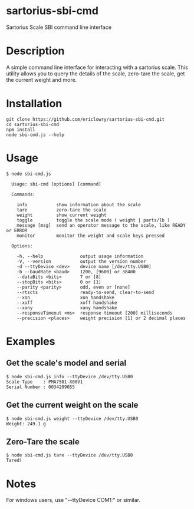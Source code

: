 # sartorius-sbi-cmd
Sartorius Scale SBI command line interface

# Description
A simple command line interface for interacting with a sartorius scale.
This utility allows you to query the details of the scale, zero-tare the scale,
get the current weight and more.

# Installation
````
git clone https://github.com/ericlowry/sartorius-sbi-cmd.git
cd sartorius-sbi-cmd
npm install
node sbi-cmd.js --help
````

# Usage
````
$ node sbi-cmd.js

  Usage: sbi-cmd [options] [command]

  Commands:

    info           show information about the scale
    tare           zero-tare the scale
    weight         show current weight
    toggle         toggle the scale mode ( weight | parts/lb )
    message [msg]  send an operator message to the scale, like READY or ERROR
    monitor        monitor the weight and scale keys pressed

  Options:

    -h, --help              output usage information
    -V, --version           output the version number
    -d --ttyDevice <dev>    device name [/dev/tty.USB0]
    -b --baudRate <baud>    1200, [9600] or 38400
    --dataBits <bits>       7 or [8]
    --stopBits <bits>       0 or [1]
    --parity <parity>       odd, even or [none]
    --rtscts                ready-to-send, clear-to-send
    --xon                   xon handshake
    --xoff                  xoff handshake
    --xany                  xany handshake
    --responseTimeout <ms>  response timeout [200] milliseconds
    --precision <places>    weight precision [1] or 2 decimal places

````
# Examples

## Get the scale's model and serial #
````
$ node sbi-cmd.js info --ttyDevice /dev/tty.USB0 
Scale Type    : PMA7501-X00V1
Serial Number : 0034209055
````

## Get the current weight on the scale
````
$ node sbi-cmd.js weight --ttyDevice /dev/tty.USB0 
Weight: 249.1 g
````

## Zero-Tare the scale
````
$ node sbi-cmd.js tare --ttyDevice /dev/tty.USB0
Tared!
````

# Notes

For windows users, use "--ttyDevice COM1:" or similar.